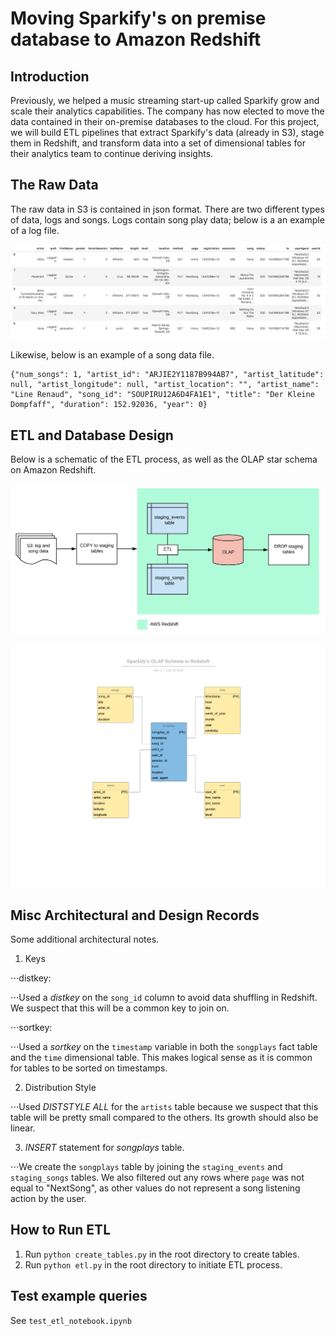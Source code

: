 # Moving Sparkify's on premise database to Amazon Redshift


## Introduction

Previously, we helped a music streaming start-up called Sparkify grow and scale their analytics capabilities. The company has now elected to move the data contained in their on-premise databases to the cloud. For this project, we will build ETL pipelines that extract Sparkify's data (already in S3), stage them in Redshift, and transform data into a set of dimensional tables for their analytics team to continue deriving insights.


## The Raw Data

The raw data in S3 is contained in json format. There are two different types of data, logs and songs. Logs contain song play data; below is a an example of a log file.

![Log File](log_data.png)

Likewise, below is an example of a song data file.

```
{"num_songs": 1, "artist_id": "ARJIE2Y1187B994AB7", "artist_latitude": null, "artist_longitude": null, "artist_location": "", "artist_name": "Line Renaud", "song_id": "SOUPIRU12A6D4FA1E1", "title": "Der Kleine Dompfaff", "duration": 152.92036, "year": 0}
```


## ETL and Database Design

Below is a schematic of the ETL process, as well as the OLAP star schema on Amazon Redshift.

![ETL Process](s3_to_redshift.png)

![Redshift OLAP Star Schema](star_schema.png)


## Misc Architectural and Design Records

Some additional architectural notes.

1. Keys 

⋅⋅⋅distkey:

⋅⋅⋅Used a *distkey* on the `song_id` column to avoid data shuffling in Redshift. We suspect that this will be a common key to join on.

⋅⋅⋅sortkey: 

⋅⋅⋅Used a *sortkey* on the `timestamp` variable in both the `songplays` fact table and the `time` dimensional table. This makes logical sense as it is common for tables to be sorted on timestamps.


2. Distribution Style

⋅⋅⋅Used *DISTSTYLE ALL* for the `artists` table because we suspect that this table will be pretty small compared to the others. Its growth should also be linear.


3. *INSERT* statement for *songplays* table.

⋅⋅⋅We create the `songplays` table by joining the `staging_events` and `staging_songs` tables. We also filtered out any rows where `page` was not equal to "NextSong", as other values do not represent a song listening action by the user.


## How to Run ETL

1. Run `python create_tables.py` in the root directory to create tables.
2. Run `python etl.py` in the root directory to initiate ETL process.


## Test example queries

See `test_etl_notebook.ipynb`
